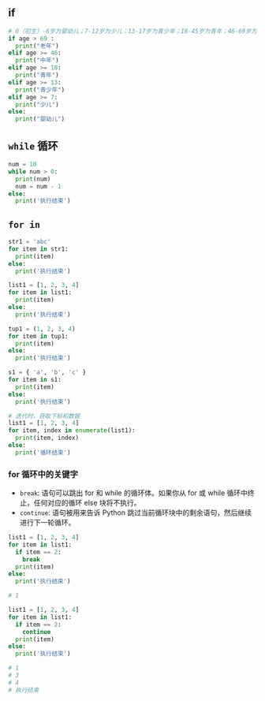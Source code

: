 ## if
```py
# 0（初生）-6岁为婴幼儿；7-12岁为少儿；13-17岁为青少年；18-45岁为青年；46-69岁为中年；>69岁为老年
if age > 69 :
  print("老年")
elif age >= 46:
  print("中年")
elif age >= 18:
  print("青年")
elif age >= 13:
  print("青少年")
elif age >= 7:
  print("少儿")
else:
  print("婴幼儿")
```

## `while` 循环
```py
num = 10
while num > 0:
  print(num)
  num = num - 1
else:
  print('执行结束')
```

## `for in`
```py
str1 = 'abc'
for item in str1:
  print(item)
else:
  print('执行结束')

list1 = [1, 2, 3, 4]
for item in list1:
  print(item)
else:
  print('执行结束')

tup1 = (1, 2, 3, 4)
for item in tup1:
  print(item)
else:
  print('执行结束')

s1 = { 'a', 'b', 'c' }
for item in s1:
  print(item)
else:
  print('执行结束')

# 迭代时，获取下标和数据
list1 = [1, 2, 3, 4]
for item, index in enumerate(list1):
  print(item, index)
else:
  print('循环结束')
```

### for 循环中的关键字
* `break`: 语句可以跳出 for 和 while 的循环体。如果你从 for 或 while 循环中终止，任何对应的循环 else 块将不执行。
* `continue`: 语句被用来告诉 Python 跳过当前循环块中的剩余语句，然后继续进行下一轮循环。
```py
list1 = [1, 2, 3, 4]
for item in list1:
  if item == 2:
    break
  print(item)
else:
  print('执行结束')

# 1

list1 = [1, 2, 3, 4]
for item in list1:
  if item == 2:
    continue
  print(item)
else:
  print('执行结束')

# 1
# 3       
# 4       
# 执行结束
```